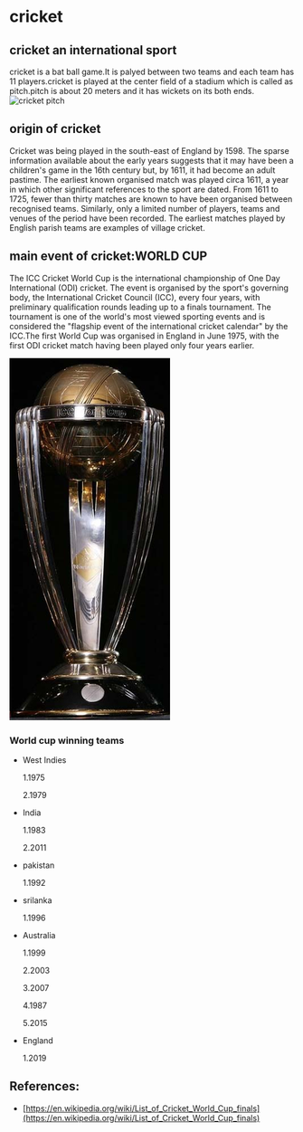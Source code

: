 # cricket
## cricket an international sport
cricket is a bat ball game.It is palyed between two teams and each team has 11 players.cricket is played at the center field of a stadium which is called as pitch.pitch is about 20 meters and it has wickets on its both ends.
![cricket pitch](https://thumbs.dreamstime.com/z/green-cricket-pitch-16967845.jpg)

## origin of cricket
Cricket was being played in the south-east of England by 1598. The sparse information available about the early years suggests that it may have been a children's game in the 16th century but, by 1611, it had become an adult pastime. The earliest known organised match was played circa 1611, a year in which other significant references to the sport are dated. From 1611 to 1725, fewer than thirty matches are known to have been organised between recognised teams. Similarly, only a limited number of players, teams and venues of the period have been recorded. The earliest matches played by English parish teams are examples of village cricket.

## main event of cricket:WORLD CUP
The ICC Cricket World Cup is the international championship of One Day International (ODI) cricket. The event is organised by the sport's governing body, the International Cricket Council (ICC), every four years, with preliminary qualification rounds leading up to a finals tournament. The tournament is one of the world's most viewed sporting events and is considered the "flagship event of the international cricket calendar" by the ICC.The first World Cup was organised in England in June 1975, with the first ODI cricket match having been played only four years earlier.

![WORLD CUP](Icc_cricket_world_cup_trophy.jpg)

### World cup winning teams
* West Indies 

    1.1975
    
    2.1979
    
* India 

    1.1983
    
    2.2011
    
* pakistan

    1.1992
    
* srilanka

    1.1996
    
* Australia

    1.1999
    
    2.2003
    
    3.2007
    
    4.1987
    
    5.2015 
    
* England

    1.2019

## References:
 * [https://en.wikipedia.org/wiki/List_of_Cricket_World_Cup_finals](https://en.wikipedia.org/wiki/List_of_Cricket_World_Cup_finals)
